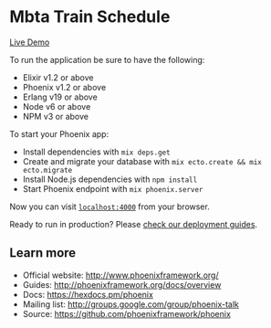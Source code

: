 # Mbta Train Schedule

[Live Demo](https://elixir-react-train-schedule.herokuapp.com/)

To run the application be sure to have the following:
  * Elixir v1.2 or above
  * Phoenix v1.2 or above
  * Erlang v19 or above
  * Node v6 or above
  * NPM v3 or above

To start your Phoenix app:

  * Install dependencies with `mix deps.get`
  * Create and migrate your database with `mix ecto.create && mix ecto.migrate`
  * Install Node.js dependencies with `npm install`
  * Start Phoenix endpoint with `mix phoenix.server`

Now you can visit [`localhost:4000`](http://localhost:4000) from your browser.

Ready to run in production? Please [check our deployment guides](http://www.phoenixframework.org/docs/deployment).

## Learn more

  * Official website: http://www.phoenixframework.org/
  * Guides: http://phoenixframework.org/docs/overview
  * Docs: https://hexdocs.pm/phoenix
  * Mailing list: http://groups.google.com/group/phoenix-talk
  * Source: https://github.com/phoenixframework/phoenix
